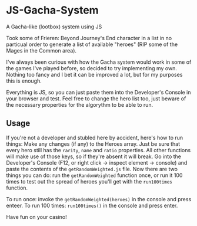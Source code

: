 # JS-Gacha-System
A Gacha-like (lootbox) system using JS

Took some of Frieren: Beyond Journey's End character in a list in no particual order to generate a list of available "heroes" (RIP some of the Mages in the Common area).

I've always been curious with how the Gacha system would work in some of the games I've played before, so decided to try implementing my own. Nothing too fancy and I bet it can be improved a lot, but for my purposes this is enough.

Everything is JS, so you can just paste them into the Developer's Console in your browser and test. Feel free to change the hero list too, just beware of the necessary properties for the algorythm to be able to run.

## Usage

If you're not a developer and stubled here by accident, here's how to run things:
Make any changes (if any) to the Heroes array. Just be sure that every hero still has the `rarity`, `name` and `ratio` properties. All other functions will make use of those keys, so if they're absent it will break.
Go into the Developer's Console (F12, or right click -> inspect element -> console) and paste the contents of the `getRandomWeighted.js` file.
Now there are two things you can do: run the `getRandomWeighted` function once, or run it 100 times to test out the spread of heroes you'll get with the `run100times` function. 

To run once: invoke the `getRandomWeighted(heroes)` in the console and press enteer.
To run 100 times: `run100times()` in the console and press enter.

Have fun on your casino!
